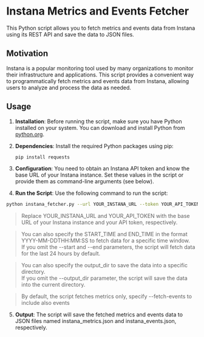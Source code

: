 # Instana Metrics and Events Fetcher

This Python script allows you to fetch metrics and events data from Instana using its REST API and save the data to JSON files.

## Motivation

Instana is a popular monitoring tool used by many organizations to monitor their infrastructure and applications. This script provides a convenient way to programmatically fetch metrics and events data from Instana, allowing users to analyze and process the data as needed.

## Usage

1. **Installation**: Before running the script, make sure you have Python installed on your system. You can download and install Python from [python.org](https://www.python.org/).

2. **Dependencies**: Install the required Python packages using pip:

   ```bash
   pip install requests
   ```
   
3. **Configuration**: You need to obtain an Instana API token and know the base URL of your Instana instance. Set these values in the script or provide them as command-line arguments (see below).
4. **Run the Script**: Use the following command to run the script:
```bash
python instana_fetcher.py --url YOUR_INSTANA_URL --token YOUR_API_TOKEN --fetch-events --start START_TIME --end END_TIME --output_dir OUTPUT_DIR
```

> Replace YOUR_INSTANA_URL and YOUR_API_TOKEN with the base URL of your Instana instance and your API token, respectively.
   
> You can also specify the START_TIME and END_TIME in the format YYYY-MM-DDTHH:MM:SS to fetch data for a specific time window.  
> If you omit the --start and --end parameters, the script will fetch data for the last 24 hours by default.

> You can also specify the output_dir to save the data into a specific directory.  
> If you omit the --output_dir parameter, the script will save the data into the current directory.  

> By default, the script fetches metrics only, specify --fetch-events to include also events  


5. **Output**: The script will save the fetched metrics and events data to JSON files named instana_metrics.json and instana_events.json, respectively.

